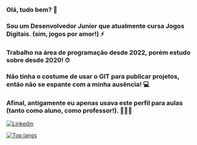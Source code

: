 ###
###   Olá, tudo bem? 👋
###   Sou um Desenvolvedor Junior que atualmente cursa Jogos Digitais. (sim, jogos por amor!) ⚡
###  Trabalho na área de programação desde 2022, porém estudo sobre desde 2020! ⏱
###  Não tinha o costume de usar o GIT para publicar projetos, então não se espante com a minha ausência! 💻
###  Afinal, antigamente eu apenas usava este perfil para aulas (tanto como aluno, como professor!). 🧑🏿‍🏫


[![Linkedin](https://img.shields.io/badge/LinkedIn-0077B5?style=for-the-badge&logo=linkedin&logoColor=white)](https://www.linkedin.com/in/getulio-tunis/)

[![Top langs](https://github-readme-stats.vercel.app/api/top-langs/?username=getulin)](https://github.com/getulin/github-readme-stats)
